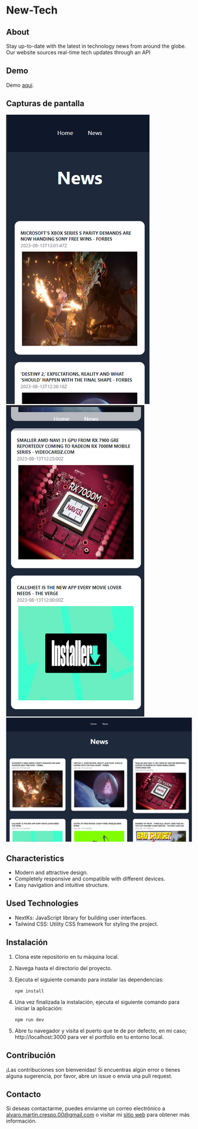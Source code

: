 # New-Tech

## About

Stay up-to-date with the latest in technology news from around the globe. Our website sources real-time tech updates through an API

## Demo

Demo [aquí](https://new-tech-peach.vercel.app/).

## Capturas de pantalla

![Captura de pantalla 1](public/caps/cap1.png)
![Captura de pantalla 2](public/caps/cap2.png)
![Captura de pantalla 2](public/caps/cap3.png)

## Characteristics

- Modern and attractive design.
- Completely responsive and compatible with different devices.
- Easy navigation and intuitive structure.


## Used Technologies

- NextKs: JavaScript library for building user interfaces.
- Tailwind CSS: Utility CSS framework for styling the project.

## Instalación

1. Clona este repositorio en tu máquina local.
2. Navega hasta el directorio del proyecto.
3. Ejecuta el siguiente comando para instalar las dependencias:

   ```shell
   npm install 
   ```
4. Una vez finalizada la instalación, ejecuta el siguiente comando para iniciar la aplicación:
     ```shell
   npm run dev
   ```
5. Abre tu navegador y visita el puerto que te de por defecto, en mi caso; http://localhost:3000 para ver el portfolio en tu entorno local.

## Contribución
¡Las contribuciones son bienvenidas! Si encuentras algún error o tienes alguna sugerencia, por favor, abre un issue o envía una pull request.

## Contacto
Si deseas contactarme, puedes enviarme un correo electrónico a alvaro.martin.crespo.00@gmail.com o visitar mi [sitio web](https://alvarodev.vercel.app/) para obtener más información.

